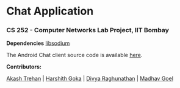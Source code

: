 # Chat Application

### CS 252 - Computer Networks Lab Project, IIT Bombay

**Dependencies**
 [libsodium](https://github.com/jedisct1/libsodium) 

The Android Chat client source code is available [here](https://github.com/tastelessjolt/android-chat-client).

**Contributors:**

[Akash Trehan](https://github.com/CodeMaxx) | 
[Harshith Goka](https://github.com/tastelessjolt) | 
[Divya Raghunathan](https://github.com/divya-urs) | 
[Madhav Goel](https://github.com/madhav-goel)

